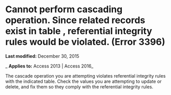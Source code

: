
# Cannot perform cascading operation. Since related records exist in table <name>, referential integrity rules would be violated. (Error 3396)

 **Last modified:** December 30, 2015

 _ **Applies to:** Access 2013 | Access 2016_

The cascade operation you are attempting violates referential integrity rules with the indicated table. Check the values you are attempting to update or delete, and fix them so they comply with the referential integrity rules.

